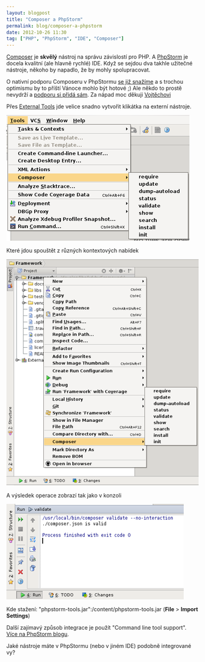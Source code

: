 ```yaml
---
layout: blogpost
title: "Composer a PhpStorm"
permalink: blog/composer-a-phpstorm
date: 2012-10-26 11:30
tag: ["PHP", "PhpStorm", "IDE", "Composer"]
---
```


[Composer](http://getcomposer.org/) je **skvělý** nástroj na správu závislostí pro PHP. A [PhpStorm](http://www.jetbrains.com/phpstorm/) je docela kvalitní (ale hlavně rychlé) IDE. Když se sejdou dva takhle užitečné nástroje, někoho by napadlo, že by mohly spolupracovat.

O nativní podporu Composeru v PhpStormu [se již snažíme](http://youtrack.jetbrains.com/issue/WI-13046) a s trochou optimismu by to příští Vánoce mohlo být hotové ;) Ale někdo to prostě nevydrží a [podporu si přidá sám](https://twitter.com/vvondra/status/261553362405826561). Za nápad moc děkuji [Vojtěchovi](https://twitter.com/vvondra!)

Přes [External Tools](http://www.jetbrains.com/phpstorm/webhelp/external-tools.html) jde velice snadno vytvořit klikátka na externí nástroje.

![phpstorm-tools-composer](/content/phpstorm-tools-composer.png)

Které jdou spouštět z různých kontextových nabídek

![phpstorm-tools-composer1](/content/phpstorm-tools-composer1.png)

A výsledek operace zobrazí tak jako v konzoli

![phpstorm-tools-composer-run](/content/phpstorm-tools-composer-run.png)

Kde stažení: "phpstorm-tools.jar":/content/phpstorm-tools.jar (**File** > **Import Settings**)

Další zajímavý způsob integrace je použít "Command line tool support". [Více na PhpStorm blogu](http://blog.jetbrains.com/webide/2012/10/integrating-composer-command-line-tool-with-phpstorm/).

Jaké nástroje máte v PhpStormu (nebo v jiném IDE) podobně integrované vy?
